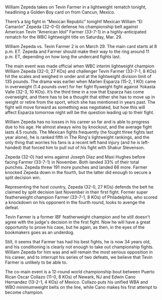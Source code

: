 William Zepeda takes on Tevin Farmer in a lightweight rematch tonight, headlining a Golden Boy card on from Cancun, Mexico.

There’s a big fight in “Mexican Republic” tonight! Mexican William “El Camarón” Zepeda (32-0-0) defense his championship belt against American Tevin “American Idol” Farmer (33-7-1) in a highly-anticipated rematch for the WBC lightweight title on Saturday, Mar. 29.

William Zepeda vs. Tevin Farmer 2 is on March 29. The main card starts at 8 p.m. ET. Zepeda and Farmer should make their way to the ring around 11 p.m. ET, depending on how long the undercard fights last.

The main event was made official when WBC interim lightweight champion William Zepeda (32-0, 27 KOs) and challenger Tevin Farmer (33-7-1, 8 KOs) hit the scales and weighed in under and at the lightweight division limit of 135 pounds. The drama was earlier when Marlen Esparza (15-2, 1 KO) came in overweight (1.4 pounds over) for her fight flyweight fight against Yokasta Valle (32-3, 10 KOs). It’s the third time in a row that Esparza has come overweight, and there has to be a thought that either she has to move up in weight or retire from the sport, which she has mentioned in years past. The fight will move forward as something was negotiated, but how this will affect Esparza tomorrow night will be the question leading up to their fight.

William Zepeda has no losses in his career so far and is able to progress due to his age. He almost always wins by knockout, and the average fight lasts 4.5 rounds. The Mexican fights frequently (he fought three fights last year alone), he is ranked fifth in The Ring's lightweight rankings, and the only thing that worries his fans is a recent left hand injury (and he is left-handed) that forced him to pull out of his fight with Shakur Stevenson.

Zepeda (32-0) had wins against Joseph Diaz and Maxi Hughes before facing Farmer (33-7-1) in November. Both landed 33% of their total punches. Zepeda threw 191 more punches and landed 66 more. Farmer knocked Zepeda down in the fourth, but the latter did enough to secure a split decision win.

Representing the host country, Zepeda (32-0, 27 KOs) defends the belt he claimed by split decision last November in their first fight. Former super featherweight champion Farmer (33-7-1, 8 KOs) of Philadelphia, who scored a knockdown on his opponent in the fourth round, looks to avenge the defeat.

Tevin Farmer is a former IBF featherweight champion and he still doesn't agree with the judge's decision in the first fight. Now he will have a great opportunity to prove his case, but he again, as then, in the eyes of the bookmakers goes as an underdog.

Still, it seems that Farmer has had his best fights, he is now 34 years old, and his conditioning is clearly not enough to take out championship fights. William Zepeda for him was and will remain the most serious opposition in his career, and to interrupt his series of two defeats, we believe that Tevin Farmer is unlikely to be able to.

The co-main event is a 12-round world championship bout between Puerto Rican Oscar Collazo (11-0, 8 KOs) of Newark, NJ and Edwin Cano Hernandez (13-2-1, 4 KOs) of Mexico. Collazo puts his unified WBA and WBO minimumweight belts on the line, while Cano makes his first attempt to become champion.
